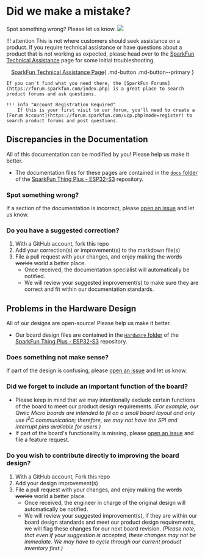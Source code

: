 # Did we make a mistake?

Spot something wrong? Please let us know. <a href="https://github.com/sparkfun/SparkFun_Thing_Plus_ESP32-S3" alt="Issues"><img src="https://img.shields.io/github/issues/sparkfun/SparkFun_Thing_Plus_ESP32-S3.svg" /></a>

!!! attention
	This is not where customers should seek assistance on a product. If you require technical assistance or have questions about a product that is not working as expected, please head over to the [SparkFun Technical Assistance](https://www.sparkfun.com/technical_assistance) page for some initial troubleshooting.
    <center>
    [SparkFun Technical Assistance Page](https://www.sparkfun.com/technical_assistance){ .md-button .md-button--primary }
    </center>
    
    If you can't find what you need there, the [SparkFun Forums](https://forum.sparkfun.com/index.php) is a great place to search product forums and ask questions.
    
    !!! info "Account Registration Required"
        If this is your first visit to our forum, you'll need to create a [Forum Account](https://forum.sparkfun.com/ucp.php?mode=register) to search product forums and post questions.

## Discrepancies in the Documentation

All of this documentation can be modified by you! Please help us make it better.

* The documentation files for these pages are contained in the [`docs` folder](https://github.com/sparkfun/SparkFun_Thing_Plus_ESP32-S3/tree/main/docs) of the [SparkFun Thing Plus - ESP32-S3](https://github.com/sparkfun/SparkFun_Thing_Plus_ESP32-S3) repository.

### Spot something wrong?
If a section of the documentation is incorrect, please [open an issue](https://github.com/sparkfun/SparkFun_Thing_Plus_ESP32-S3/issues) and let us know.

### Do you have a suggested correction?
1. With a GitHub account, fork this repo
2. Add your correction(s) or improvement(s) to the markdown file(s)
3. File a pull request with your changes, and enjoy making the ~~words~~ ~~worlds~~ world a better place.
	* Once received, the documentation specialist will automatically be notified.
	* We will review your suggested improvement(s) to make sure they are correct and fit within our documentation standards.

## Problems in the Hardware Design

All of our designs are open-source! Please help us make it better.

* Our board design files are contained in the [`Hardware` folder](https://github.com/sparkfun/SparkFun_Thing_Plus_ESP32-S3/tree/main/Hardware) of the [SparkFun Thing Plus - ESP32-S3](https://github.com/sparkfun/SparkFun_Thing_Plus_ESP32-S3) repository.

### Does something not make sense?
If part of the design is confusing, please [open an issue](https://github.com/sparkfun/SparkFun_Thing_Plus_ESP32-S3/issues) and let us know.

### Did we forget to include an important function of the board?
* Please keep in mind that we may intentionally exclude certain functions of the board to meet our product design requirements. *(For example, our Qwiic Micro boards are intended to fit on a small board layout and only use I<sup>2</sup>C communication; therefore, we may not have the SPI and interrupt pins available for users.)*
* If part of the board's functionality is missing, please [open an issue](https://github.com/sparkfun/SparkFun_Thing_Plus_ESP32-S3/issues) and file a feature request.

### Do you wish to contribute directly to improving the board design?
1. With a GitHub account, Fork this repo
2. Add your design improvement(s)
3. File a pull request with your changes, and enjoy making the ~~words~~ ~~worlds~~ world a better place.
	* Once received, the engineer in charge of the original design will automatically be notified.
	* We will review your suggested improvement(s), if they are within our board design standards and meet our product design requirements, we will flag these changes for our next board revision. *(Please note, that even if your suggestion is accepted, these changes may not be immediate. We may have to cycle through our current product inventory first.)*